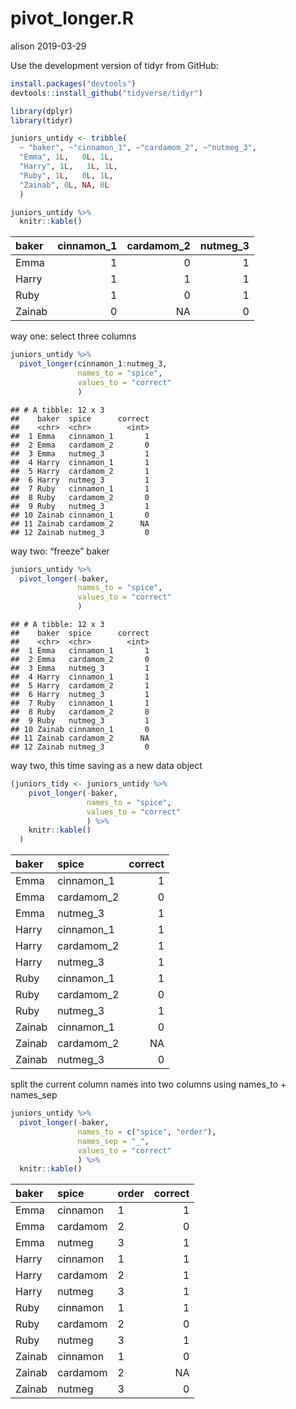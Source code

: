 pivot\_longer.R
================
alison
2019-03-29

Use the development version of tidyr from GitHub:

``` r
install.packages("devtools")
devtools::install_github("tidyverse/tidyr")
```

``` r
library(dplyr)
library(tidyr)

juniors_untidy <- tribble(
  ~ "baker", ~"cinnamon_1", ~"cardamom_2", ~"nutmeg_3",
  "Emma", 1L,   0L, 1L,
  "Harry", 1L,   1L, 1L,
  "Ruby", 1L,   0L, 1L,
  "Zainab", 0L, NA, 0L
  )

juniors_untidy %>% 
  knitr::kable()
```

| baker  | cinnamon\_1 | cardamom\_2 | nutmeg\_3 |
| :----- | ----------: | ----------: | --------: |
| Emma   |           1 |           0 |         1 |
| Harry  |           1 |           1 |         1 |
| Ruby   |           1 |           0 |         1 |
| Zainab |           0 |          NA |         0 |

way one: select three columns

``` r
juniors_untidy %>% 
  pivot_longer(cinnamon_1:nutmeg_3,
               names_to = "spice", 
               values_to = "correct"
               )
```

    ## # A tibble: 12 x 3
    ##    baker  spice      correct
    ##    <chr>  <chr>        <int>
    ##  1 Emma   cinnamon_1       1
    ##  2 Emma   cardamom_2       0
    ##  3 Emma   nutmeg_3         1
    ##  4 Harry  cinnamon_1       1
    ##  5 Harry  cardamom_2       1
    ##  6 Harry  nutmeg_3         1
    ##  7 Ruby   cinnamon_1       1
    ##  8 Ruby   cardamom_2       0
    ##  9 Ruby   nutmeg_3         1
    ## 10 Zainab cinnamon_1       0
    ## 11 Zainab cardamom_2      NA
    ## 12 Zainab nutmeg_3         0

way two: “freeze” baker

``` r
juniors_untidy %>% 
  pivot_longer(-baker,
               names_to = "spice", 
               values_to = "correct"
               )
```

    ## # A tibble: 12 x 3
    ##    baker  spice      correct
    ##    <chr>  <chr>        <int>
    ##  1 Emma   cinnamon_1       1
    ##  2 Emma   cardamom_2       0
    ##  3 Emma   nutmeg_3         1
    ##  4 Harry  cinnamon_1       1
    ##  5 Harry  cardamom_2       1
    ##  6 Harry  nutmeg_3         1
    ##  7 Ruby   cinnamon_1       1
    ##  8 Ruby   cardamom_2       0
    ##  9 Ruby   nutmeg_3         1
    ## 10 Zainab cinnamon_1       0
    ## 11 Zainab cardamom_2      NA
    ## 12 Zainab nutmeg_3         0

way two, this time saving as a new data object

``` r
(juniors_tidy <- juniors_untidy %>% 
    pivot_longer(-baker,
                 names_to = "spice", 
                 values_to = "correct"
                 ) %>% 
    knitr::kable()
  )
```

| baker  | spice       | correct |
| :----- | :---------- | ------: |
| Emma   | cinnamon\_1 |       1 |
| Emma   | cardamom\_2 |       0 |
| Emma   | nutmeg\_3   |       1 |
| Harry  | cinnamon\_1 |       1 |
| Harry  | cardamom\_2 |       1 |
| Harry  | nutmeg\_3   |       1 |
| Ruby   | cinnamon\_1 |       1 |
| Ruby   | cardamom\_2 |       0 |
| Ruby   | nutmeg\_3   |       1 |
| Zainab | cinnamon\_1 |       0 |
| Zainab | cardamom\_2 |      NA |
| Zainab | nutmeg\_3   |       0 |

split the current column names into two columns using names\_to +
names\_sep

``` r
juniors_untidy %>% 
  pivot_longer(-baker,
               names_to = c("spice", "order"), 
               names_sep = "_",
               values_to = "correct"
               ) %>% 
  knitr::kable()
```

| baker  | spice    | order | correct |
| :----- | :------- | :---- | ------: |
| Emma   | cinnamon | 1     |       1 |
| Emma   | cardamom | 2     |       0 |
| Emma   | nutmeg   | 3     |       1 |
| Harry  | cinnamon | 1     |       1 |
| Harry  | cardamom | 2     |       1 |
| Harry  | nutmeg   | 3     |       1 |
| Ruby   | cinnamon | 1     |       1 |
| Ruby   | cardamom | 2     |       0 |
| Ruby   | nutmeg   | 3     |       1 |
| Zainab | cinnamon | 1     |       0 |
| Zainab | cardamom | 2     |      NA |
| Zainab | nutmeg   | 3     |       0 |
